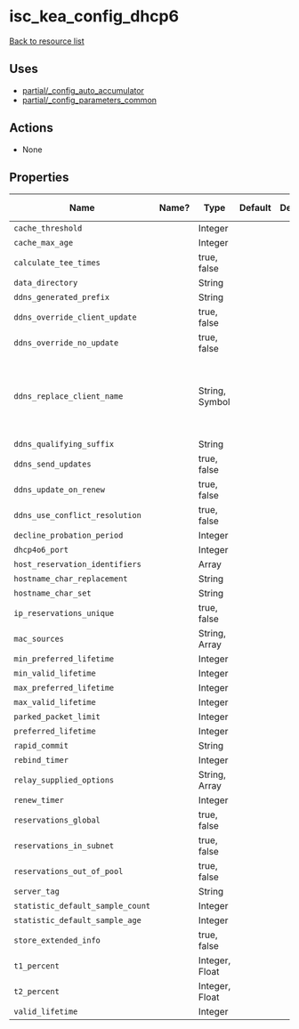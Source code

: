 # isc_kea_config_dhcp6

[Back to resource list](../README.md#resources)

## Uses

- [partial/_config_auto_accumulator](partial/isc_kea__config_auto_accumulator.md)
- [partial/_config_parameters_common](partial/isc_kea__config_parameters_common.md)

## Actions

- None

## Properties

| Name                             | Name? | Type           | Default | Description | Allowed Values                                |
| -------------------------------- | ----- | -------------- | ------- | ----------- | --------------------------------------------- |
| `cache_threshold`                |       | Integer        |         |             |                                               |
| `cache_max_age`                  |       | Integer        |         |             |                                               |
| `calculate_tee_times`            |       | true, false    |         |             |                                               |
| `data_directory`                 |       | String         |         |             |                                               |
| `ddns_generated_prefix`          |       | String         |         |             |                                               |
| `ddns_override_client_update`    |       | true, false    |         |             |                                               |
| `ddns_override_no_update`        |       | true, false    |         |             |                                               |
| `ddns_replace_client_name`       |       | String, Symbol |         |             | never, always, when-present, when-not-present |
| `ddns_qualifying_suffix`         |       | String         |         |             |                                               |
| `ddns_send_updates`              |       | true, false    |         |             |                                               |
| `ddns_update_on_renew`           |       | true, false    |         |             |                                               |
| `ddns_use_conflict_resolution`   |       | true, false    |         |             |                                               |
| `decline_probation_period`       |       | Integer        |         |             |                                               |
| `dhcp4o6_port`                   |       | Integer        |         |             |                                               |
| `host_reservation_identifiers`   |       | Array          |         |             |                                               |
| `hostname_char_replacement`      |       | String         |         |             |                                               |
| `hostname_char_set`              |       | String         |         |             |                                               |
| `ip_reservations_unique`         |       | true, false    |         |             |                                               |
| `mac_sources`                    |       | String, Array  |         |             |                                               |
| `min_preferred_lifetime`         |       | Integer        |         |             |                                               |
| `min_valid_lifetime`             |       | Integer        |         |             |                                               |
| `max_preferred_lifetime`         |       | Integer        |         |             |                                               |
| `max_valid_lifetime`             |       | Integer        |         |             |                                               |
| `parked_packet_limit`            |       | Integer        |         |             |                                               |
| `preferred_lifetime`             |       | Integer        |         |             |                                               |
| `rapid_commit`                   |       | String         |         |             |                                               |
| `rebind_timer`                   |       | Integer        |         |             |                                               |
| `relay_supplied_options`         |       | String, Array  |         |             |                                               |
| `renew_timer`                    |       | Integer        |         |             |                                               |
| `reservations_global`            |       | true, false    |         |             |                                               |
| `reservations_in_subnet`         |       | true, false    |         |             |                                               |
| `reservations_out_of_pool`       |       | true, false    |         |             |                                               |
| `server_tag`                     |       | String         |         |             |                                               |
| `statistic_default_sample_count` |       | Integer        |         |             |                                               |
| `statistic_default_sample_age`   |       | Integer        |         |             |                                               |
| `store_extended_info`            |       | true, false    |         |             |                                               |
| `t1_percent`                     |       | Integer, Float |         |             |                                               |
| `t2_percent`                     |       | Integer, Float |         |             |                                               |
| `valid_lifetime`                 |       | Integer        |         |             |                                               |
